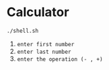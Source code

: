 # Calculator

```shell
./shell.sh
```

1. `enter first number`
2. `enter last number`
1. `enter the operation (- , +)`